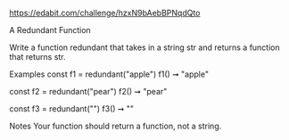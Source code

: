 https://edabit.com/challenge/hzxN9bAebBPNqdQto

A Redundant Function

Write a function redundant that takes in a string str and returns a function that returns str.

Examples
const f1 = redundant("apple")
f1() ➞ "apple"

const f2 = redundant("pear")
f2() ➞ "pear"

const f3 = redundant("")
f3() ➞ ""

Notes
Your function should return a function, not a string.